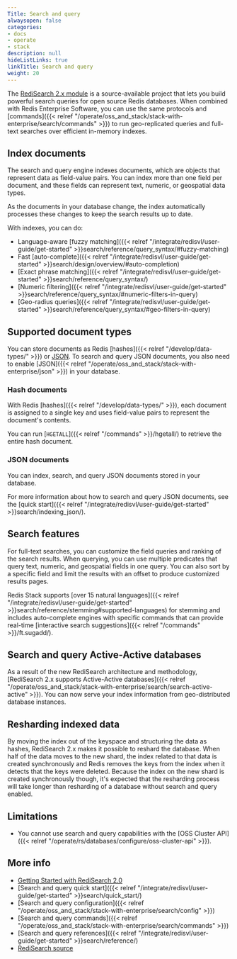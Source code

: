 ```yaml
---
Title: Search and query
alwaysopen: false
categories:
- docs
- operate
- stack
description: null
hideListLinks: true
linkTitle: Search and query
weight: 20
---
```

The [RediSearch 2.x module](https://redis.com/blog/introducing-redisearch-2-0/) is a source-available project that lets you build powerful search queries for open source Redis databases.
When combined with Redis Enterprise Software, you can use the same protocols and [commands]({{< relref "/operate/oss_and_stack/stack-with-enterprise/search/commands" >}})
to run geo-replicated queries and full-text searches over efficient in-memory indexes.

## Index documents

The search and query engine indexes documents, which are objects that represent data as field-value pairs. You can index more than one field per document, and these fields can represent text, numeric, or geospatial data types.

As the documents in your database change, the index automatically processes these changes to keep the search results up to date.

With indexes, you can do:
- Language-aware [fuzzy matching]({{< relref "/integrate/redisvl/user-guide/get-started" >}}search/reference/query_syntax/#fuzzy-matching)
- Fast [auto-complete]({{< relref "/integrate/redisvl/user-guide/get-started" >}}search/design/overview/#auto-completion)
- [Exact phrase matching]({{< relref "/integrate/redisvl/user-guide/get-started" >}}search/reference/query_syntax/)
- [Numeric filtering]({{< relref "/integrate/redisvl/user-guide/get-started" >}}search/reference/query_syntax/#numeric-filters-in-query)
- [Geo-radius queries]({{< relref "/integrate/redisvl/user-guide/get-started" >}}search/reference/query_syntax/#geo-filters-in-query)

## Supported document types

You can store documents as Redis [hashes]({{< relref "/develop/data-types/" >}}) or [JSON](http://www.json.org/). To search and query JSON documents, you also need to enable [JSON]({{< relref "/operate/oss_and_stack/stack-with-enterprise/json" >}}) in your database.

### Hash documents

With Redis [hashes]({{< relref "/develop/data-types/" >}}), each document is assigned to a single key and uses field-value pairs to represent the document's contents.

You can run [`HGETALL`]({{< relref "/commands" >}}/hgetall/) to retrieve the entire hash document.

### JSON documents

You can index, search, and query JSON documents stored in your database.

For more information about how to search and query JSON documents, see the [quick start]({{< relref "/integrate/redisvl/user-guide/get-started" >}}search/indexing_json/).

## Search features

For full-text searches, you can customize the field queries and ranking of the search results.
When querying, you can use multiple predicates that query text, numeric, and geospatial fields in one query.
You can also sort by a specific field and limit the results with an offset to produce customized results pages.

Redis Stack supports [over 15 natural languages]({{< relref "/integrate/redisvl/user-guide/get-started" >}}search/reference/stemming#supported-languages) for stemming and includes auto-complete engines with specific commands that can provide real-time [interactive search suggestions]({{< relref "/commands" >}}/ft.sugadd/).

## Search and query Active-Active databases

As a result of the new RediSearch architecture and methodology, [RediSearch 2.x supports Active-Active databases]({{< relref "/operate/oss_and_stack/stack-with-enterprise/search/search-active-active" >}}).
You can now serve your index information from geo-distributed database instances.

## Resharding indexed data

By moving the index out of the keyspace and structuring the data as hashes, RediSearch 2.x makes it possible to reshard the database.
When half of the data moves to the new shard, the index related to that data is created synchronously and Redis removes the keys from the index when it detects that the keys were deleted.
Because the index on the new shard is created synchronously though, it's expected that the resharding process will take longer than resharding of a database without search and query enabled.

## Limitations

- You cannot use search and query capabilities with the [OSS Cluster API]({{< relref "/operate/rs/databases/configure/oss-cluster-api" >}}).

## More info

- [Getting Started with RediSearch 2.0](https://redis.com/blog/getting-started-with-redisearch-2-0/)
- [Search and query quick start]({{< relref "/integrate/redisvl/user-guide/get-started" >}}search/quick_start/)
- [Search and query configuration]({{< relref "/operate/oss_and_stack/stack-with-enterprise/search/config" >}})
- [Search and query commands]({{< relref "/operate/oss_and_stack/stack-with-enterprise/search/commands" >}})
- [Search and query references]({{< relref "/integrate/redisvl/user-guide/get-started" >}}search/reference/)
- [RediSearch source](https://github.com/RediSearch/RediSearch)
